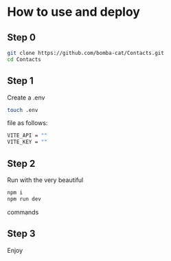 # How to use and deploy
## Step 0
```bash
git clone https://github.com/bomba-cat/Contacts.git
cd Contacts
```

## Step 1
Create a .env 

```bash
touch .env
```

file as follows:

```bash
VITE_API = ""
VITE_KEY = ""
```

## Step 2
Run with the very beautiful

```bash
npm i
npm run dev
```

commands

## Step 3
Enjoy

